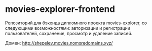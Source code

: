 # movies-explorer-frontend

Репозиторий для бэкенда дипломного проекта movies-explorer, со следующими возможностями: авторизации и регистрации пользователей, сохранение, просмотр и удаление записей.

Домен: http://shepelev.movies.nomoredomains.xyz/